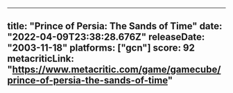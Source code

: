 
---
title: "Prince of Persia: The Sands of Time"
date: "2022-04-09T23:38:28.676Z"
releaseDate: "2003-11-18"
platforms: ["gcn"]
score: 92
metacriticLink: "https://www.metacritic.com/game/gamecube/prince-of-persia-the-sands-of-time"
---

